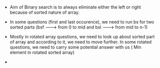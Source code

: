 - Aim of Binary search is to always eliminate either the left or right because of sorted nature of array.

- In some questions (first and last occurence), we need to run bs for two sorted parts (bsf ---> from 0 to mid and bsl ---> from mid to n-1)

- Mostly in rotated array questions, we need to look up about sorted part of array and according to it, we need to move further. In some rotated questions, we need to carry some potential answer with us ( Min element in rotated sorted array)

- 
